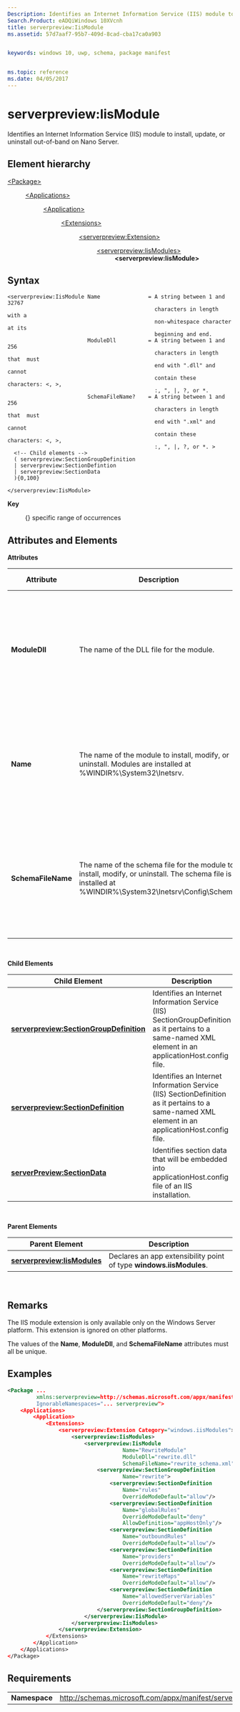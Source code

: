 ```yaml
---
Description: Identifies an Internet Information Service (IIS) module to install, update, or uninstall out-of-band on Nano Server.
Search.Product: eADQiWindows 10XVcnh
title: serverpreview:IisModule
ms.assetid: 57d7aaf7-95b7-409d-8cad-cba17ca0a903


keywords: windows 10, uwp, schema, package manifest


ms.topic: reference
ms.date: 04/05/2017
---
```


# serverpreview:IisModule


Identifies an Internet Information Service (IIS) module to install, update, or uninstall out-of-band on Nano Server.

## Element hierarchy

<dl>
<dt><a href="element-package.md">&lt;Package&gt;</a></dt>
<dd>
<dl>
<dt><a href="element-applications.md">&lt;Applications&gt;</a></dt>
<dd>
<dl>
<dt><a href="element-application.md">&lt;Application&gt;</a></dt>
<dd>
<dl>
<dt><a href="element-1-extensions.md">&lt;Extensions&gt;</a></dt>
<dd>
<dl>
<dt><a href="element-serverpreview-extension-manual.md">&lt;serverpreview:Extension&gt;</a></dt>
<dd>
<dl>
<dt><a href="element-serverpreview-iismodules-manual.md">&lt;serverpreview:IisModules&gt;</a></dt>
<dd><b>&lt;serverpreview:IisModule&gt;</b></dd>
</dl>									
</dd>
</dl>
</dd>
</dl>
</dd>
</dl>
</dd>
</dl>
</dd>
</dl>

## Syntax


```
<serverpreview:IisModule Name               = A string between 1 and 32767 
                                              characters in length with a 
                                              non-whitespace character at its 
                                              beginning and end.  
                         ModuleDll          = A string between 1 and 256 
                                              characters in length that  must 
                                              end with ".dll" and cannot 
                                              contain these characters: <, >, 
                                              :, ", |, ?, or *.
                         SchemaFileName?    = A string between 1 and 256 
                                              characters in length that  must 
                                              end with ".xml" and cannot 
                                              contain these characters: <, >, 
                                              :, ", |, ?, or *. >
  <!-- Child elements -->
  ( serverpreview:SectionGroupDefinition
  | serverpreview:SectionDefintion
  | serverpreview:SectionData
  ){0,100}

</serverpreview:IisModule>
```

**Key**

          {} specific range of occurrences

## Attributes and Elements


**Attributes**

| Attribute          | Description                                                                                                                                               | Data type                                                                                                                                     | Required | Default value |
|--------------------|-----------------------------------------------------------------------------------------------------------------------------------------------------------|-----------------------------------------------------------------------------------------------------------------------------------------------|----------|---------------|
| **ModuleDll**      | The name of the DLL file for the module.                                                                                                                  | A string between 1 and 256 characters in length that must end with ".dll" and cannot contain these characters: &lt;, &gt;, :, ", |, ?, or \*. | Yes      |               |
| **Name**           | The name of the module to install, modify, or uninstall. Modules are installed at %WINDIR%\\System32\\Inetsrv.                                            | A string between 1 and 32767 characters in length with a non-whitespace character at its beginning and end.                                   | Yes      |               |
| **SchemaFileName** | The name of the schema file for the module to install, modify, or uninstall. The schema file is installed at %WINDIR%\\System32\\Inetsrv\\Config\\Schema. | A string between 1 and 256 characters in length that must end with ".xml" and cannot contain these characters: &lt;, &gt;, :, ", |, ?, or \*. | No       |               |

 

**Child Elements**

| Child Element                                                                                       | Description                                                                                                                                           |
|-----------------------------------------------------------------------------------------------------|-------------------------------------------------------------------------------------------------------------------------------------------------------|
| [**serverpreview:SectionGroupDefinition**](element-serverpreview-sectiongroupdefinition-manual.md) | Identifies an Internet Information Service (IIS) SectionGroupDefinition as it pertains to a same-named XML element in an applicationHost.config file. |
| [**serverpreview:SectionDefinition**](element-serverpreview-sectiondefinition-manual.md)           | Identifies an Internet Information Service (IIS) SectionDefinition as it pertains to a same-named XML element in an applicationHost.config file.      |
| [**serverPreview:SectionData**](element-serverpreview-sectiondata-manual.md)                       | Identifies section data that will be embedded into applicationHost.config file of an IIS installation.                                                |

 

**Parent Elements**

| Parent Element                                                              | Description                                                         |
|-----------------------------------------------------------------------------|---------------------------------------------------------------------|
| [**serverpreview:IisModules**](element-serverpreview-iismodules-manual.md) | Declares an app extensibility point of type **windows.iisModules**. |

 

## Remarks


The IIS module extension is only available only on the Windows Server platform. This extension is ignored on other platforms.

The values of the **Name**, **ModuleDll**, and **SchemaFileName** attributes must all be unique.

## Examples


```XML
<Package ...
         xmlns:serverpreview=http://schemas.microsoft.com/appx/manifest/serverpreview/windows10"  
         IgnorableNamespaces="... serverpreview">
    <Applications>
        <Application>
            <Extensions>
                <serverpreview:Extension Category="windows.iisModules">  
                    <serverpreview:IisModules>  
                        <serverpreview:IisModule 
                                    Name="RewriteModule"  
                                    ModuleDll="rewrite.dll"  
                                    SchemaFileName="rewrite_schema.xml">  
                            <serverpreview:SectionGroupDefinition 
                                    Name="rewrite">  
                                <serverpreview:SectionDefinition 
                                    Name="rules"  
                                    OverrideModeDefault="allow"/>  
                                <serverpreview:SectionDefinition 
                                    Name="globalRules"  
                                    OverrideModeDefault="deny"                    
                                    AllowDefinition="appHostOnly"/>  
                                <serverpreview:SectionDefinition 
                                    Name="outboundRules"  
                                    OverrideModeDefault="allow"/>  
                                <serverpreview:SectionDefinition 
                                    Name="providers"  
                                    OverrideModeDefault="allow"/>  
                                <serverpreview:SectionDefinition 
                                    Name="rewriteMaps"  
                                    OverrideModeDefault="allow"/>  
                                <serverpreview:SectionDefinition 
                                    Name="allowedServerVariables"                          
                                    OverrideModeDefault="deny"/>  
                            </serverpreview:SectionGroupDefinition>  
                        </serverpreview:IisModule>  
                    </serverpreview:IisModules> 
                </serverpreview:Extension>  
            </Extensions>
        </Application>
    </Applications>
</Package>
```

## Requirements


|               |                                                                    |
|---------------|--------------------------------------------------------------------|
| **Namespace** | http://schemas.microsoft.com/appx/manifest/serverpreview/windows10 |

 

 

 



